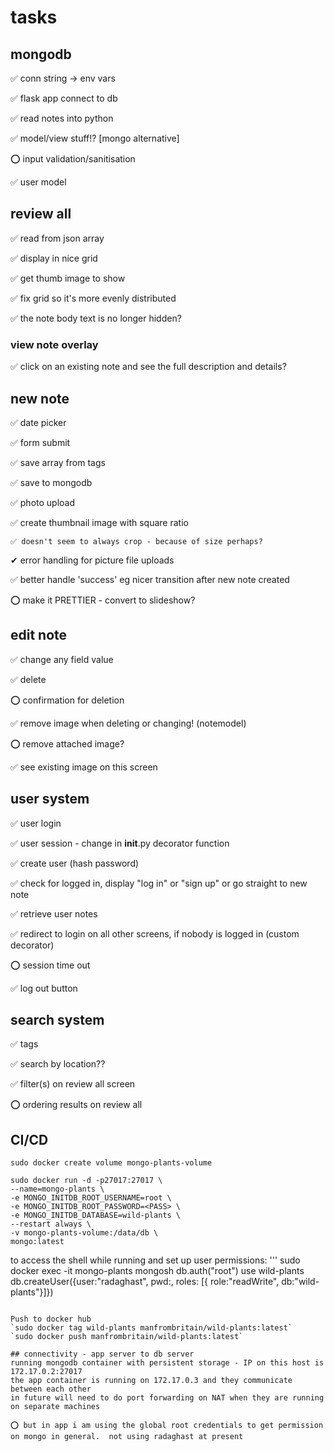 # tasks
## mongodb
✅ conn string -> env vars 

✅ flask app connect to db 

✅ read notes into python 

✅ model/view stuff!? [mongo alternative] 

⭕ input validation/sanitisation

✅ user model

## review all
✅ read from json array 

✅ display in nice grid 

✅ get thumb image to show 

✅ fix grid so it's more evenly distributed 

✅ the note body text is no longer hidden?

### view note overlay
✅ click on an existing note and see the full description and details?

## new note
✅ date picker 

✅ form submit 

✅ save array from tags 

✅ save to mongodb 

✅ photo upload 

✅ create thumbnail image with square ratio

    ✅ doesn't seem to always crop - because of size perhaps?

✔ error handling for picture file uploads

✅ better handle 'success' eg nicer transition after new note created

⭕ make it PRETTIER - convert to slideshow?

## edit note
✅ change any field value 

✅ delete 

⭕ confirmation for deletion

✅ remove image when deleting or changing! (notemodel)

⭕ remove attached image?

✅ see existing image on this screen


## user system
✅ user login

✅ user session - change in __init__.py decorator function

✅ create user (hash password)

✅ check for logged in, display "log in" or "sign up" or go straight to new note

✅ retrieve user notes

✅ redirect to login on all other screens, if nobody is logged in (custom decorator)

⭕ session time out

✅ log out button


## search system
✅ tags

✅ search by location??

✅ filter(s) on review all screen

⭕ ordering results on review all

## CI/CD
```
sudo docker create volume mongo-plants-volume

sudo docker run -d -p27017:27017 \
--name=mongo-plants \
-e MONGO_INITDB_ROOT_USERNAME=root \
-e MONGO_INITDB_ROOT_PASSWORD=<PASS> \
-e MONGO_INITDB_DATABASE=wild-plants \
--restart always \
-v mongo-plants-volume:/data/db \
mongo:latest
```

to access the shell while running and set up user permissions:
'''
sudo docker exec -it mongo-plants mongosh
db.auth("root")
use wild-plants
db.createUser({user:"radaghast", pwd:<PASS>, roles: [{ role:"readWrite", db:"wild-plants"}]})
```

Push to docker hub
`sudo docker tag wild-plants manfrombritain/wild-plants:latest`
`sudo docker push manfrombritain/wild-plants:latest`

## connectivity - app server to db server
running mongodb container with persistent storage - IP on this host is 172.17.0.2:27017
the app container is running on 172.17.0.3 and they communicate between each other
in future will need to do port forwarding on NAT when they are running on separate machines

⭕ but in app i am using the global root credentials to get permission on mongo in general.  not using radaghast at present